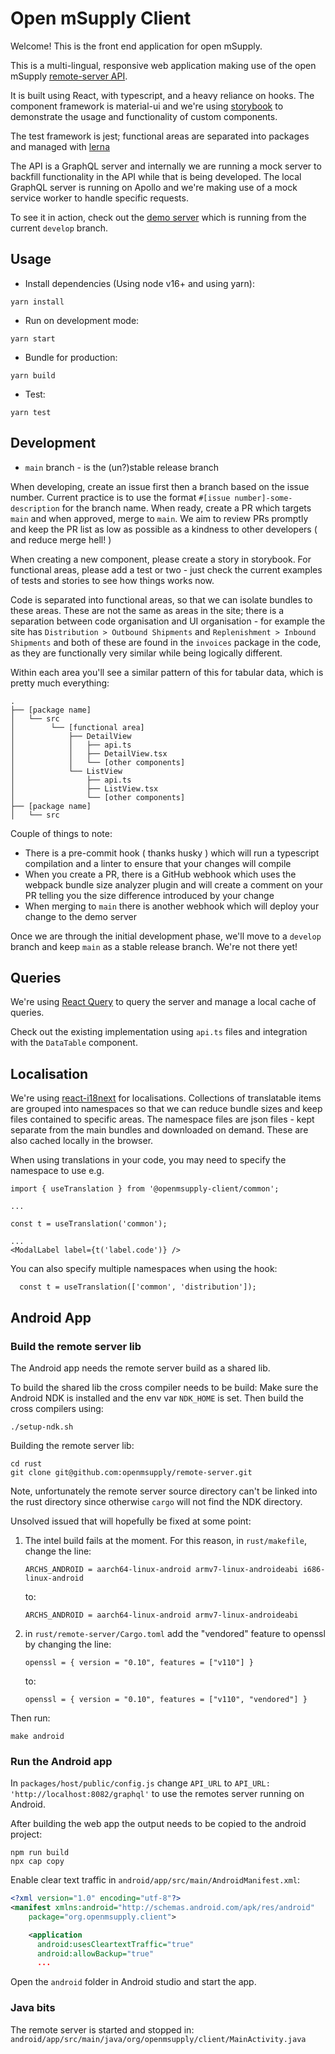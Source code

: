 # Open mSupply Client

Welcome! This is the front end application for open mSupply.

This is a multi-lingual, responsive web application making use of the open mSupply [remote-server API](https://github.com/openmsupply/remote-server).

It is built using React, with typescript, and a heavy reliance on hooks. The component framework is material-ui and we're using [storybook](https://storybook.js.org/) to demonstrate the usage and functionality of custom components.

The test framework is jest; functional areas are separated into packages and managed with [lerna](https://lerna.js.org/)

The API is a GraphQL server and internally we are running a mock server to backfill functionality in the API while that is being developed. The local GraphQL server is running on Apollo and we're making use of a mock service worker to handle specific requests.

To see it in action, check out the [demo server](https://demo-open.msupply.org/) which is running from the current `develop` branch.

## Usage

- Install dependencies (Using node v16+ and using yarn):

`yarn install`

- Run on development mode:

`yarn start`

- Bundle for production:

`yarn build`

- Test:

`yarn test`

## Development

- `main` branch - is the (un?)stable release branch

When developing, create an issue first then a branch based on the issue number. Current practice is to use the format `#[issue number]-some-description` for the branch name. When ready, create a PR which targets `main` and when approved, merge to `main`. We aim to review PRs promptly and keep the PR list as low as possible as a kindness to other developers ( and reduce merge hell! )

When creating a new component, please create a story in storybook. For functional areas, please add a test or two - just check the current examples of tests and stories to see how things works now.

Code is separated into functional areas, so that we can isolate bundles to these areas. These are not the same as areas in the site; there is a separation between code organisation and UI organisation - for example the site has `Distribution > Outbound Shipments` and `Replenishment > Inbound Shipments` and both of these are found in the `invoices` package in the code, as they are functionally very similar while being logically different.

Within each area you'll see a similar pattern of this for tabular data, which is pretty much everything:

```
.
├── [package name]
│   └── src
│        └── [functional area]
│            ├── DetailView
│            │   ├── api.ts
│            │   ├── DetailView.tsx
│            │   └── [other components]
│            └── ListView
│                ├── api.ts
│                ├── ListView.tsx
│                └── [other components]
├── [package name]
│   └── src
```

Couple of things to note:

- There is a pre-commit hook ( thanks husky ) which will run a typescript compilation and a linter to ensure that your changes will compile
- When you create a PR, there is a GitHub webhook which uses the webpack bundle size analyzer plugin and will create a comment on your PR telling you the size difference introduced by your change
- When merging to `main` there is another webhook which will deploy your change to the demo server

Once we are through the initial development phase, we'll move to a `develop` branch and keep `main` as a stable release branch. We're not there yet!

## Queries

We're using [React Query](https://react-query.tanstack.com/overview) to query the server and manage a local cache of queries.

Check out the existing implementation using `api.ts` files and integration with the `DataTable` component.

## Localisation

We're using [react-i18next](https://react.i18next.com/) for localisations. Collections of translatable items are grouped into namespaces so that we can reduce bundle sizes and keep files contained to specific areas. The namespace files are json files - kept separate from the main bundles and downloaded on demand. These are also cached locally in the browser.

When using translations in your code, you may need to specify the namespace to use e.g.

```
import { useTranslation } from '@openmsupply-client/common';

...

const t = useTranslation('common');

...
<ModalLabel label={t('label.code')} />
```

You can also specify multiple namespaces when using the hook:

```
  const t = useTranslation(['common', 'distribution']);
```

## Android App

### Build the remote server lib

The Android app needs the remote server build as a shared lib.

To build the shared lib the cross compiler needs to be build:
Make sure the Android NDK is installed and the env var `NDK_HOME` is set.
Then build the cross compilers using:

```
./setup-ndk.sh
```

Building the remote server lib:

```
cd rust
git clone git@github.com:openmsupply/remote-server.git
```

Note, unfortunately the remote server source directory can't be linked into the rust directory since otherwise `cargo` will not find the NDK directory.

Unsolved issued that will hopefully be fixed at some point:

1. The intel build fails at the moment. For this reason, in `rust/makefile`, change the line:

   `ARCHS_ANDROID = aarch64-linux-android armv7-linux-androideabi i686-linux-android`

   to:

   `ARCHS_ANDROID = aarch64-linux-android armv7-linux-androideabi`

2. in `rust/remote-server/Cargo.toml` add the "vendored" feature to openssl by changing the line:

   `openssl = { version = "0.10", features = ["v110"] }`

   to:

   `openssl = { version = "0.10", features = ["v110", "vendored"] }`

Then run:

```
make android
```

### Run the Android app

In `packages/host/public/config.js` change `API_URL` to `API_URL: 'http://localhost:8082/graphql'` to use the remotes server running on Android.

After building the web app the output needs to be copied to the android project:

```
npm run build
npx cap copy
```

Enable clear text traffic in `android/app/src/main/AndroidManifest.xml`:

```xml
<?xml version="1.0" encoding="utf-8"?>
<manifest xmlns:android="http://schemas.android.com/apk/res/android"
    package="org.openmsupply.client">

    <application
      android:usesCleartextTraffic="true"
      android:allowBackup="true"
      ...
```

Open the `android` folder in Android studio and start the app.

### Java bits

The remote server is started and stopped in: `android/app/src/main/java/org/openmsupply/client/MainActivity.java`
